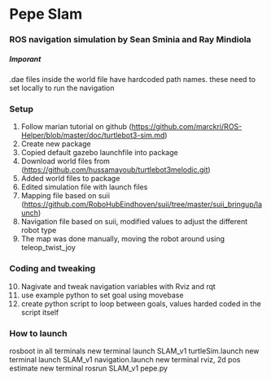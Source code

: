 # Pepe Slam
### ROS navigation simulation by Sean Sminia and Ray Mindiola


##### Imporant
.dae files inside the world file have hardcoded path names. these need to set locally to run the navigation

### Setup
1. Follow marian tutorial on github (https://github.com/marckri/ROS-Helper/blob/master/doc/turtlebot3-sim.md)
2. Create new package
3. Copied default gazebo launchfile into package
4. Download world files from (https://github.com/hussamayoub/turtlebot3melodic.git)
5. Added world files to package
6. Edited simulation file with launch files
7. Mapping file based on suii (https://github.com/RoboHubEindhoven/suii/tree/master/suii_bringup/launch)
8. Navigation file based on suii, modified values to adjust the different robot type
9. The map was done manually, moving the robot around using teleop_twist_joy

### Coding and tweaking
10. Nagivate and tweak navigation variables with Rviz and rqt
11. use example python to set goal using movebase
12. create python script to loop between goals, values harded coded in the script itself
 
### How to launch
rosboot in all terminals
new terminal launch SLAM_v1 turtleSim.launch
new terminal launch SLAM_v1 navigation.launch
new terminal rviz, 2d pos estimate
new terminal rosrun SLAM_v1 pepe.py
